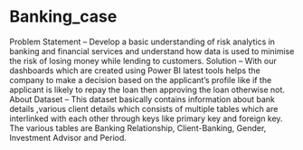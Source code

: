 # Banking_case

Problem Statement –
Develop a basic understanding of risk analytics in banking and financial services and understand how data is used to minimise the risk of losing money while lending to customers.
Solution – 
With our dashboards which are created using Power BI latest tools helps the company to make a decision based on the applicant’s profile like if the applicant is likely to repay the loan then approving the loan otherwise not.
About Dataset – 
This dataset basically contains information about bank details ,various client details which consists of multiple tables which are interlinked with each other through keys like primary key and foreign key.
The various tables are Banking Relationship, Client-Banking, Gender, Investment Advisor and Period.
